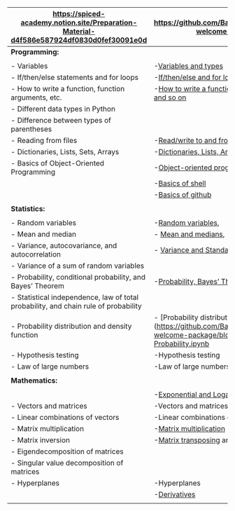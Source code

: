 | https://spiced-academy.notion.site/Preparation-Material-d4f586e587924df0830d0fef30091e0d | https://github.com/BasaJess/Neuefish_ds-welcome-package |
|------------------------------------------------------------------------|------------------------------------------------------------------------------|
|                                                                  **Programming:**|
| | |
|- Variables                                                                                    |-[Variables and types](https://github.com/BasaJess/Neuefish_ds-welcome-package/blob/main/programming/1_Python_Variables_Types.ipynb)
|- If/then/else statements and for loops                                                        |-[If/then/else and for loops](https://github.com/BasaJess/Neuefish_ds-welcome-package/blob/main/programming/2_Python_If_Else_Loops.ipynb)
|- How to write a function, function arguments, etc.                                            |-[How to write a function, function arguments and so on](https://github.com/BasaJess/Neuefish_ds-welcome-package/blob/main/programming/4_Python_Functions.ipynb)
|- Different data types in Python                                                             |
|- Difference between types of parentheses|
|- Reading from files                                                                           |-[Read/write to and from files](https://github.com/BasaJess/Neuefish_ds-welcome-package/blob/main/programming/6_Read_Write_Files.ipynb)
|- Dictionaries, Lists, Sets, Arrays                                                            |-[Dictionaries, Lists, Arrays](https://github.com/BasaJess/Neuefish_ds-welcome-package/blob/main/programming/3_Python_Lists_Sets_Dictionaries.ipynb)
|- Basics of Object-Oriented Programming                                                        |-[Object-oriented programming](https://github.com/BasaJess/Neuefish_ds-welcome-package/blob/main/programming/5_Intro_to_OOP.ipynb)
|                                                                                               |-[Basics of shell](https://swcarpentry.github.io/shell-novice/01-intro.html)
|                                                                                               |-[Basics of github](https://github.com/neuefische/ds-github-starter-course)
||
|                                                                  **Statistics:**|
||
|- Random variables                                                                             |-[Random variables](https://github.com/BasaJess/Neuefish_ds-welcome-package/blob/main/statistics/1-Random-Variables-Mean-Median-Variance.ipynb),
|- Mean and median                                                                              |-  [Mean and medians](https://github.com/BasaJess/Neuefish_ds-welcome-package/blob/main/statistics/1-Random-Variables-Mean-Median-Variance.ipynb),
|- Variance, autocovariance, and autocorrelation                                                |-  [Variance and Standard deviation](https://github.com/BasaJess/Neuefish_ds-welcome-package/blob/main/statistics/1-Random-Variables-Mean-Median-Variance.ipynb)
|- Variance of a sum of random variables|
|- Probability, conditional probability, and Bayes’ Theorem                                     |-[Probability, Bayes’ Theorem](https://github.com/BasaJess/Neuefish_ds-welcome-package/blob/main/statistics/2-Probability.ipynb),
|- Statistical independence, law of total probability, and chain rule of probability
|- Probability distribution and density function                                                 |-  [Probability distribution](https://github.com/BasaJess/Neuefish_ds-welcome-package/blob/main/statistics/2-Probability.ipynb
|- Hypothesis testing                                                                           |-Hypothesis testing
|- Law of large numbers                                                                         |-Law of large numbers
||
|**Mathematics:**|
||
|                                                                                               |-[Exponential and Logarithms](https://www.youtube.com/watch?v=oqHJ5xQYTEI)
|- Vectors and matrices                                                                         |-Vectors and matrices
|- Linear combinations of vectors                                                               |-Linear combinations of vectors
|- Matrix multiplication                                                                        |-[Matrix multiplication](https://builtin.com/data-science/dot-product-matrix)
|- Matrix inversion                                                                             |-[Matrix transposing](https://www.khanacademy.org/math/linear-algebra/matrix-transformations/matrix-transpose/v/linear-algebra-transpose-of-a-matrix) and [Matrix inversion](https://www.khanacademy.org/math/algebra-home/alg-matrices/alg-intro-to-matrix-inverses/v/inverse-matrix-part-1)
|- Eigendecomposition of matrices
|- Singular value decomposition of matrices
|- Hyperplanes                                                                                  |-Hyperplanes
|                                                                                              |-[Derivatives](https://www.khanacademy.org/math/ap-calculus-ab/ab-differentiation-1-new/ab-2-1/v/derivative-as-a-concept)
||
